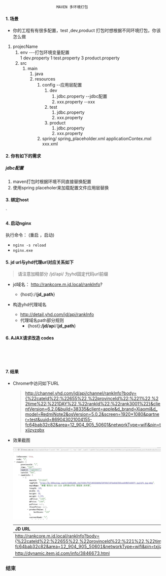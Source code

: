                            MAVEN 多环境打包
#### 1. 场景
-    你的工程有有很多配置，test ,dev,product 打包时想根据不同环境打包，你该怎么做
  
  1. projecName
		1. env  ---打包环境变量配置  
			1 dev.property
			1 test.property
			3 product.property
		1. src
			1. main
				1. java    
				1. resources
					 1.   config   --应用层配置
							1. dev  
								 1.  jdbc.property  --jdbc配置
								 1.  xxx.property   --xxx
							1. test  
								 1. jdbc.property
								 1. xxx.property
							1. product
								 1. jdbc.property
								 1. xxx.property
					1. spring/
						  spring_placeholder.xml
						  applicationContex.mxl
						  xxx.xml
								 

	  
	 

 



#### 2. 你有如下的需求   
##### jdbc配置
1. maven打包时根据环境不同直接替换配置
2. 使用spring placeholer来加载配置文件应用层替换



 

 
	    
 

 
#### 3. 绑定host
`
 

#### 4. 启动nginx

执行命令： (重启 ，启动)
+ `nginx -s reload`
+  `nginx.exe`

#### 5. jd url与yhd代理url对应关系如下　
>请注意加精部分  /jd/api/  为yhd固定代码url前缀
  
+ jd域名：  http://rankcore.m.jd.local/rankInfo?
   +   {host}:/{**jd_path**}
   
+ 构造yhd代理域名
    + http://detail.yhd.com/jd/api/rankInfo
    + 代理域名path部分规则
	  + {host}:**/jd/ap**i/{**jd_path**}


#### 6. AJAX请求改造 codes

```html

  
   
```

#### 7. 结果
+ Chrome中访问如下URL
     
	>http://channel.yhd.com/jd/api/channel/rankInfo?body={%22cateId%22:%22655%22,%22provinceId%22:%221%22,%22time%22:%221DAY%22,%22rankId%22:%22rank3001%22}&clientVersion=6.2.0&build=38335&client=apple&d_brand=Xiaomi&d_model=RedmiNote2&osVersion=5.0.2&screen=1920*1080&partner=test&uuid=869043021004155-fc64bab32c82&area=12_904_905_50601&networkType=wifi&pin=txjjzyzqbx
     
	
+ 效果截图

	![](img/ajax_response.jpg)



 
    | JD URL  | YHD URL  |
    | ------------------------------------------------------------------------------------------------------------------------------------------------------------------------------------------------------------------------------------------------------------------------------------------------------------------------------------------------------------------ | ------------- |
    | http://rankcore.m.jd.local/rankInfo?body={%22cateId%22:%22655%22,%22provinceId%22:%221%22,%22time%22:%221DAY%22,%22rankId%22:%22rank3001%22}&clientVersion=6.2.0&build=38335&client=apple&d_brand=Xiaomi&d_model=RedmiNote2&osVersion=5.0.2&screen=1920*1080&partner=test&uuid=869043021004155-fc64bab32c82&area=12_904_905_50601&networkType=wifi&pin=txjjzyzqbx  | http://detail.yhd.com/jd/api/channel/rankInfo?body={%22cateId%22:%22655%22,%22provinceId%22:%221%22,%22time%22:%221DAY%22,%22rankId%22:%22rank3001%22}&clientVersion=6.2.0&build=38335&client=apple&d_brand=Xiaomi&d_model=RedmiNote2&osVersion=5.0.2&screen=1920*1080&partner=test&uuid=869043021004155-fc64bab32c82&area=12_904_905_50601&networkType=wifi&pin=txjjzyzqbx  |
    | http://dynamic.item.jd.com/info/3846673.html  | http://detail.yhd.com/jd/api/detail/info/3846673.html  |

### 结束